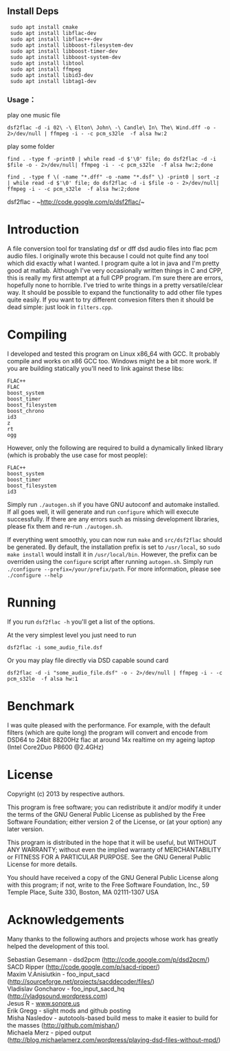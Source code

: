 ## Install Deps
```
 sudo apt install cmake
 sudo apt install libflac-dev
 sudo apt install libflac++-dev
 sudo apt install libboost-filesystem-dev
 sudo apt install libboost-timer-dev
 sudo apt install libboost-system-dev
 sudo apt install libtool
 sudo apt install ffmpeg
 sudo apt install libid3-dev
 sudo apt install libtag1-dev
```
### Usage：
play one music file
```
dsf2flac -d -i 02\ -\ Elton\ John\ -\ Candle\ In\ The\ Wind.dff -o - 2>/dev/null | ffmpeg -i - -c pcm_s32le  -f alsa hw:2
```
play some folder
```
find . -type f -print0 | while read -d $'\0' file; do dsf2flac -d -i $file -o - 2>/dev/null| ffmpeg -i - -c pcm_s32le  -f alsa hw:2;done

find . -type f \( -name "*.dff" -o -name "*.dsf" \) -print0 | sort -z | while read -d $'\0' file; do dsf2flac -d -i $file -o - 2>/dev/null| ffmpeg -i - -c pcm_s32le  -f alsa hw:2;done
```

dsf2flac - ~http://code.google.com/p/dsf2flac/~

# Introduction
A file conversion tool for translating dsf or dff dsd audio files into flac pcm
audio files.  I originally wrote this because I could not quite find any tool
which did exactly what I wanted.  I program quite a lot in java and I'm pretty
good at matlab. Although I've very occasionally written things in C and CPP,
this is really my first attempt at a full CPP program. I'm sure there are
errors, hopefully none to horrible.  I've tried to write things in a pretty
versatile/clear way. It should be possible to expand the functionality to add
other file types quite easily.  If you want to try different convesion filters
then it should be dead simple: just look in `filters.cpp`.

# Compiling
I developed and tested this program on Linux x86_64 with GCC. It probably
compile and works on x86 GCC too. Windows might be a bit more work.  If you are
building statically you'll need to link against these libs:
```
FLAC++
FLAC
boost_system
boost_timer
boost_filesystem
boost_chrono
id3
z
rt
ogg
```
However, only the following are required to build a dynamically linked library (which is probably the use case for most people):
```
FLAC++
boost_system
boost_timer
boost_filesystem
id3
```
Simply run `./autogen.sh` if you have GNU autoconf and automake installed. If all goes well, it will generate and run `configure` which will execute successfully. If there are any errors such as missing development libraries, please fix them and re-run `./autogen.sh`.

If everything went smoothly, you can now run `make` and `src/dsf2flac` should be generated. By default, the installation prefix is set to `/usr/local`, so `sudo make install` would install it in `/usr/local/bin`. However, the prefix can be overriden using the `configure` script after running `autogen.sh`. Simply run `./configure --prefix=/your/prefix/path`. For more information, please see `./configure --help`

# Running
If you run `dsf2flac -h` you'll get a list of the options.

At the very simplest level you just need to run
```
dsf2flac -i some_audio_file.dsf
```
Or you may play file directly via DSD capable sound card
```
dsf2flac -d -i "some_audio_file.dsf" -o - 2>/dev/null | ffmpeg -i - -c pcm_s32le  -f alsa hw:1
```

# Benchmark
I was quite pleased with the performance.
For example, with the default filters (which are quite long) the program
will convert and encode from DSD64 to 24bit 88200Hz flac at around 
14x realtime on my ageing laptop (Intel Core2Duo P8600 @2.4GHz)

# License
Copyright (c) 2013 by respective authors.

This program is free software; you can redistribute it and/or modify
it under the terms of the GNU General Public License as published by
the Free Software Foundation; either version 2 of the License, or
(at your option) any later version.

This program is distributed in the hope that it will be useful,
but WITHOUT ANY WARRANTY; without even the implied warranty of
MERCHANTABILITY or FITNESS FOR A PARTICULAR PURPOSE.  See the
GNU General Public License for more details.

You should have received a copy of the GNU General Public License
along with this program; if not, write to the Free Software
Foundation, Inc., 59 Temple Place, Suite 330, Boston, MA  02111-1307  USA

# Acknowledgements
Many thanks to the following authors and projects whose work has greatly
helped the development of this tool.

Sebastian Gesemann - dsd2pcm (http://code.google.com/p/dsd2pcm/)  
SACD Ripper (http://code.google.com/p/sacd-ripper/)  
Maxim V.Anisiutkin - foo_input_sacd (http://sourceforge.net/projects/sacddecoder/files/)  
Vladislav Goncharov - foo_input_sacd_hq (http://vladgsound.wordpress.com)  
Jesus R - www.sonore.us  
Erik Gregg - slight mods and github posting  
Misha Nasledov - autotools-based build mess to make it easier to build for the masses (http://github.com/mishan/)  
Michaela Merz - piped output (http://blog.michaelamerz.com/wordpress/playing-dsd-files-without-mpd/)  
